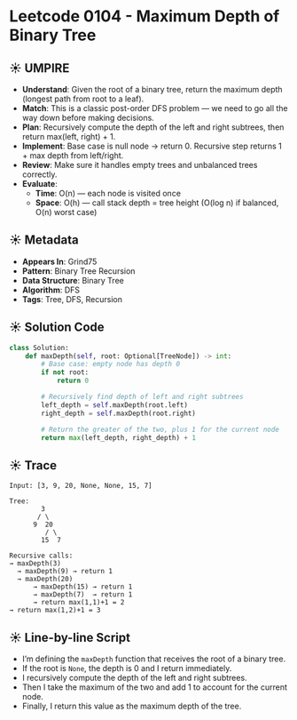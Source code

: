 # Leetcode 0104 - Maximum Depth of Binary Tree

## ☀️ UMPIRE

- **Understand**: Given the root of a binary tree, return the maximum depth (longest path from root to a leaf).
- **Match**: This is a classic post-order DFS problem — we need to go all the way down before making decisions.
- **Plan**: Recursively compute the depth of the left and right subtrees, then return max(left, right) + 1.
- **Implement**: Base case is null node → return 0. Recursive step returns 1 + max depth from left/right.
- **Review**: Make sure it handles empty trees and unbalanced trees correctly.
- **Evaluate**:
  - **Time**: O(n) — each node is visited once
  - **Space**: O(h) — call stack depth = tree height (O(log n) if balanced, O(n) worst case)

## ☀️ Metadata

- **Appears In**: Grind75
- **Pattern**: Binary Tree Recursion
- **Data Structure**: Binary Tree
- **Algorithm**: DFS
- **Tags**: Tree, DFS, Recursion

## ☀️ Solution Code

```python
class Solution:
    def maxDepth(self, root: Optional[TreeNode]) -> int:
        # Base case: empty node has depth 0
        if not root:
            return 0

        # Recursively find depth of left and right subtrees
        left_depth = self.maxDepth(root.left)
        right_depth = self.maxDepth(root.right)

        # Return the greater of the two, plus 1 for the current node
        return max(left_depth, right_depth) + 1
```

## ☀️ Trace

```
Input: [3, 9, 20, None, None, 15, 7]

Tree:
        3
       / \
      9  20
         / \
        15  7

Recursive calls:
→ maxDepth(3)
  → maxDepth(9) → return 1
  → maxDepth(20)
      → maxDepth(15) → return 1
      → maxDepth(7)  → return 1
      → return max(1,1)+1 = 2
→ return max(1,2)+1 = 3
```

## ☀️ Line-by-line Script

- I’m defining the `maxDepth` function that receives the root of a binary tree.
- If the root is `None`, the depth is 0 and I return immediately.
- I recursively compute the depth of the left and right subtrees.
- Then I take the maximum of the two and add 1 to account for the current node.
- Finally, I return this value as the maximum depth of the tree.
